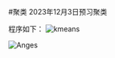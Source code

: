 #聚类
2023年12月3日预习聚类


程序如下： 
![kmeans](https://img-blog.csdn.net/20180522233137718)

![Anges](https://img-blog.csdn.net/20180522233511219)
